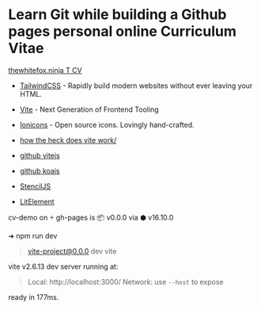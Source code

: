 # Learn Git while building a Github pages personal online Curriculum Vitae

[thewhitefox.ninja T CV](https://www.thewhitefox.ninja/2021/2021-12-12-cv/)

- [TailwindCSS](https://tailwindcss.com/) - Rapidly build modern websites without ever leaving your HTML.
- [Vite](https://vitejs.dev/) - Next Generation of Frontend Tooling
- [Ionicons](https://ionic.io/ionicons) - Open source icons. Lovingly hand-crafted.

- [how the heck does vite work/](https://harlanzw.com/blog/how-the-heck-does-vite-work/)
- [github vitejs](https://github.com/vitejs/vite)
- [github koajs](https://github.com/koajs/koa)

- [StencilJS](https://github.com/ionic-team/stencil)
- [LitElement](https://github.com/lit/lit/)

cv-demo on  gh-pages is 📦 v0.0.0 via ⬢ v16.10.0

➜ npm run dev

> vite-project@0.0.0 dev
> vite

vite v2.6.13 dev server running at:

> Local: http://localhost:3000/
> Network: use `--host` to expose

ready in 177ms.
